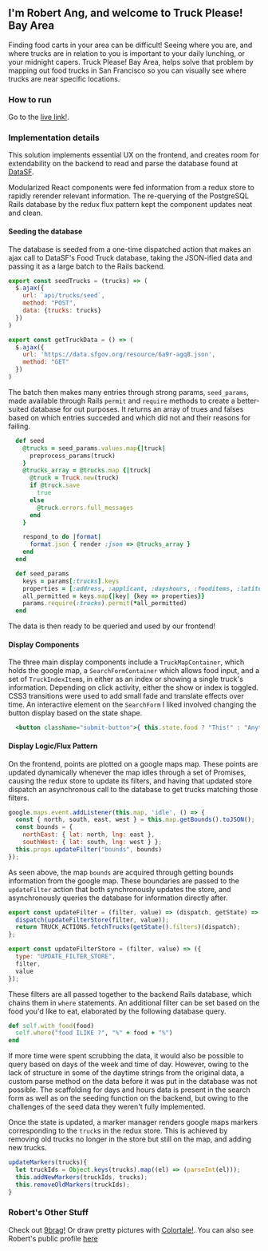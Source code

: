 ## I'm Robert Ang, and welcome to Truck Please! Bay Area

Finding food carts in your area can be difficult! Seeing where you are, and where trucks are in relation to you is important to your daily lunching, or your midnight capers. Truck Please! Bay Area, helps solve that problem by mapping out food trucks in San Francisco so you can visually see where trucks are near specific locations.

### How to run

Go to the [live link!](https://truckpleasebayarea.herokuapp.com/).

### Implementation details

This solution implements essential UX on the frontend, and creates room for extendability on the backend to read and parse the database found at [DataSF](https://data.sfgov.org/Economy-and-Community/Mobile-Food-Facility-Permit/rqzj-sfat).

Modularized React components were fed information from a redux store to rapidly rerender relevant information. The re-querying of the PostgreSQL Rails database by the redux flux pattern kept the component updates neat and clean.

#### Seeding the database

The database is seeded from a one-time dispatched action that makes an ajax call to DataSF's Food Truck database, taking the JSON-ified data and passing it as a large batch to the Rails backend.

```javascript
export const seedTrucks = (trucks) => (
  $.ajax({
    url: `api/trucks/seed`,
    method: "POST",
    data: {trucks: trucks}
  })
)

export const getTruckData = () => (
  $.ajax({
    url: 'https://data.sfgov.org/resource/6a9r-agq8.json',
    method: "GET"
  })
)
```

The batch then makes many entries through strong params, `seed_params`, made available through Rails `permit` and `require` methods to create a better-suited database for out purposes. It returns an array of trues and falses based on which entries succeded and which did not and their reasons for failing.

```ruby
  def seed
    @trucks = seed_params.values.map{|truck|
      preprocess_params(truck)
    }
    @trucks_array = @trucks.map {|truck|
      @truck = Truck.new(truck)
      if @truck.save
        true
      else
        @truck.errors.full_messages
      end
    }

    respond_to do |format|
      format.json { render :json => @trucks_array }
    end
  end

  def seed_params
    keys = params[:trucks].keys
    properties = [:address, :applicant, :dayshours, :fooditems, :latitude, :longitude, :locationdescription, :status]
    all_permitted = keys.map{|key| {key => properties}}
    params.require(:trucks).permit(*all_permitted)
  end

```

The data is then ready to be queried and used by our frontend!

#### Display Components

The three main display components include a `TruckMapContainer`, which holds the google map, a `SearchFormContainer` which allows food input, and a set of `TruckIndexItem`s, in either as an index or showing a single truck's information. Depending on click activity, either the show or index is toggled. CSS3 transitions were used to add small fade and translate effects over time. An interactive element on the `SearchForm` I liked involved changing the button display based on the state shape.

```jsx
  <button className="submit-button">{ this.state.food ? "This!" : "Anything!" }</button>
```

#### Display Logic/Flux Pattern

On the frontend, points are plotted on a google maps map. These points are updated dynamically whenever the map idles through a set of Promises, causing the redux store to update its filters, and having that updated store dispatch an asynchronous call to the database to get trucks matching those filters.

```javascript
google.maps.event.addListener(this.map, 'idle', () => {
  const { north, south, east, west } = this.map.getBounds().toJSON();
  const bounds = {
    northEast: { lat: north, lng: east },
    southWest: { lat: south, lng: west } };
  this.props.updateFilter("bounds", bounds)
});
```

As seen above, the map `bounds` are acquired through getting bounds information from the google map. These boundaries are passed to the `updateFilter` action that both synchronously updates the store, and asynchronously queries the database for information directly after.

```javascript
export const updateFilter = (filter, value) => (dispatch, getState) => {
  dispatch(updateFilterStore(filter, value));
  return TRUCK_ACTIONS.fetchTrucks(getState().filters)(dispatch);
};

export const updateFilterStore = (filter, value) => ({
  type: "UPDATE_FILTER_STORE",
  filter,
  value
});
```

These filters are all passed together to the backend Rails database, which chains them in `where` statements. An additional filter can be set based on the food you'd like to eat, elaborated by the following database query.

```ruby
def self.with_food(food)
  self.where("food ILIKE ?", "%" + food + "%")
end
```

If more time were spent scrubbing the data, it would also be possible to query based on days of the week and time of day. However, owing to the lack of structure in some of the daytime strings from the original data, a custom parse method on the data before it was put in the database was not possible. The scaffolding for days and hours data is present in the search form as well as on the seeding function on the backend, but owing to the challenges of the seed data they weren't fully implemented.

Once the state is updated, a marker manager renders google maps markers corresponding to the `truck`s in the redux store. This is achieved by removing old trucks no longer in the store but still on the map, and adding new trucks.

```javascript
updateMarkers(trucks){
  let truckIds = Object.keys(trucks).map((el) => (parseInt(el)));
  this.addNewMarkers(truckIds, trucks);
  this.removeOldMarkers(truckIds);
}
```

### Robert's Other Stuff

Check out [9brag!](https://github.com/angrobertsh/9brag) Or draw pretty pictures with [Colortale!](https://github.com/angrobertsh/colortale). You can also see Robert's public profile [here](https://angrobertsh.github.io/webdesign)
